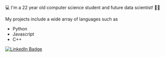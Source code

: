 💻 I'm a 22 year old computer science student and future data scientist! 🧑‍💻

My projects include a wide array of languages such as 
  - Python 
  - Javascript
  - C++

<div id="badges">
  <a href="https://www.linkedin.com/in/filip-pietryga-1b9954186"/>
    <img src="https://img.shields.io/badge/LinkedIn-blue?style=for-the-badge&logo=linkedin&logoColor=white" alt="LinkedIn Badge"/>
  </a>
</div>

<img src="https://komarev.com/ghpvc/?username=FilipPietryga&style=flat-square&color=blue" alt=""/>

<!---
FilipPietryga/FilipPietryga is a ✨ special ✨ repository because its `README.md` (this file) appears on your GitHub profile.
You can click the Preview link to take a look at your changes.
--->
